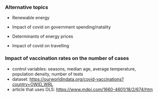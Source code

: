 ### Alternative topics

- Renewable energy

- Impact of covid on government spending/natality

- Determinants of energy prices

- Impact of covid on travelling



### Impact of vaccination rates on the number of cases

- control variables: seasons, median age, average temperature, population density, number of tests
- dataset: https://ourworldindata.org/covid-vaccinations?country=OWID_WRL
- article that uses OLS: https://www.mdpi.com/1660-4601/18/2/674/htm
